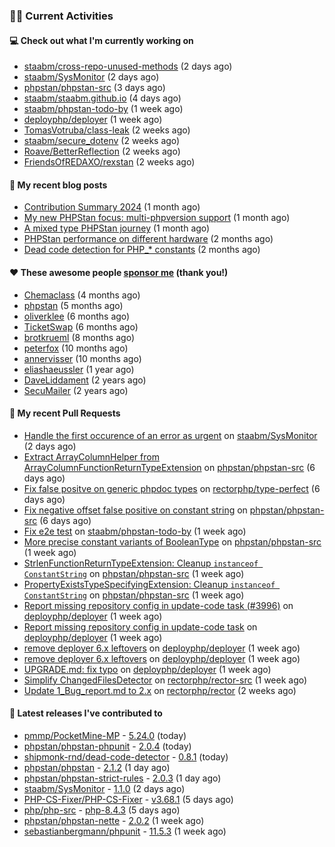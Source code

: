 ### 👨‍💻 Current Activities


#### 💻 Check out what I'm currently working on

- [staabm/cross-repo-unused-methods](https://github.com/staabm/cross-repo-unused-methods) (2 days ago)
- [staabm/SysMonitor](https://github.com/staabm/SysMonitor) (2 days ago)
- [phpstan/phpstan-src](https://github.com/phpstan/phpstan-src) (3 days ago)
- [staabm/staabm.github.io](https://github.com/staabm/staabm.github.io) (4 days ago)
- [staabm/phpstan-todo-by](https://github.com/staabm/phpstan-todo-by) (1 week ago)
- [deployphp/deployer](https://github.com/deployphp/deployer) (1 week ago)
- [TomasVotruba/class-leak](https://github.com/TomasVotruba/class-leak) (2 weeks ago)
- [staabm/secure_dotenv](https://github.com/staabm/secure_dotenv) (2 weeks ago)
- [Roave/BetterReflection](https://github.com/Roave/BetterReflection) (2 weeks ago)
- [FriendsOfREDAXO/rexstan](https://github.com/FriendsOfREDAXO/rexstan) (2 weeks ago)


#### 📜 My recent blog posts

- [Contribution Summary 2024](https://staabm.github.io/2024/12/11/contribution-summary-2024.html) (1 month ago)
- [My new PHPStan focus: multi-phpversion support](https://staabm.github.io/2024/11/28/phpstan-php-version-in-scope.html) (1 month ago)
- [A mixed type PHPStan journey](https://staabm.github.io/2024/11/26/phpstan-mixed-types.html) (1 month ago)
- [PHPStan performance on different hardware](https://staabm.github.io/2024/11/17/phpstan-performance-on-different-hardware.html) (2 months ago)
- [Dead code detection for PHP_* constants](https://staabm.github.io/2024/11/14/phpstan-php-version-narrowing.html) (2 months ago)


#### ❤️ These awesome people [sponsor me](https://github.com/sponsors/staabm) (thank you!)

- [Chemaclass](https://github.com/Chemaclass) (4 months ago)
- [phpstan](https://github.com/phpstan) (5 months ago)
- [oliverklee](https://github.com/oliverklee) (6 months ago)
- [TicketSwap](https://github.com/TicketSwap) (6 months ago)
- [brotkrueml](https://github.com/brotkrueml) (8 months ago)
- [peterfox](https://github.com/peterfox) (10 months ago)
- [annervisser](https://github.com/annervisser) (10 months ago)
- [eliashaeussler](https://github.com/eliashaeussler) (1 year ago)
- [DaveLiddament](https://github.com/DaveLiddament) (2 years ago)
- [SecuMailer](https://github.com/SecuMailer) (2 years ago)


#### 🔨 My recent Pull Requests

- [Handle the first occurence of an error as urgent](https://github.com/staabm/SysMonitor/pull/28) on [staabm/SysMonitor](https://github.com/staabm/SysMonitor) (2 days ago)
- [Extract ArrayColumnHelper from ArrayColumnFunctionReturnTypeExtension](https://github.com/phpstan/phpstan-src/pull/3785) on [phpstan/phpstan-src](https://github.com/phpstan/phpstan-src) (6 days ago)
- [Fix false positve on generic phpdoc types](https://github.com/rectorphp/type-perfect/pull/61) on [rectorphp/type-perfect](https://github.com/rectorphp/type-perfect) (6 days ago)
- [Fix negative offset false positive on constant string](https://github.com/phpstan/phpstan-src/pull/3784) on [phpstan/phpstan-src](https://github.com/phpstan/phpstan-src) (6 days ago)
- [Fix e2e test](https://github.com/staabm/phpstan-todo-by/pull/133) on [staabm/phpstan-todo-by](https://github.com/staabm/phpstan-todo-by) (1 week ago)
- [More precise constant variants of BooleanType](https://github.com/phpstan/phpstan-src/pull/3781) on [phpstan/phpstan-src](https://github.com/phpstan/phpstan-src) (1 week ago)
- [StrlenFunctionReturnTypeExtension: Cleanup `instanceof ConstantString`](https://github.com/phpstan/phpstan-src/pull/3780) on [phpstan/phpstan-src](https://github.com/phpstan/phpstan-src) (1 week ago)
- [PropertyExistsTypeSpecifyingExtension: Cleanup `instanceof ConstantString`](https://github.com/phpstan/phpstan-src/pull/3779) on [phpstan/phpstan-src](https://github.com/phpstan/phpstan-src) (1 week ago)
- [Report missing repository config in update-code task (#3996)](https://github.com/deployphp/deployer/pull/3997) on [deployphp/deployer](https://github.com/deployphp/deployer) (1 week ago)
- [Report missing repository config in update-code task](https://github.com/deployphp/deployer/pull/3996) on [deployphp/deployer](https://github.com/deployphp/deployer) (1 week ago)
- [remove deployer 6.x leftovers](https://github.com/deployphp/deployer/pull/3995) on [deployphp/deployer](https://github.com/deployphp/deployer) (1 week ago)
- [remove deployer 6.x leftovers](https://github.com/deployphp/deployer/pull/3994) on [deployphp/deployer](https://github.com/deployphp/deployer) (1 week ago)
- [UPGRADE.md: fix typo](https://github.com/deployphp/deployer/pull/3992) on [deployphp/deployer](https://github.com/deployphp/deployer) (1 week ago)
- [Simplify ChangedFilesDetector](https://github.com/rectorphp/rector-src/pull/6662) on [rectorphp/rector-src](https://github.com/rectorphp/rector-src) (1 week ago)
- [Update 1_Bug_report.md to 2.x](https://github.com/rectorphp/rector/pull/8967) on [rectorphp/rector](https://github.com/rectorphp/rector) (2 weeks ago)


#### 🔭 Latest releases I've contributed to

- [pmmp/PocketMine-MP](https://github.com/pmmp/PocketMine-MP) - [5.24.0](https://github.com/pmmp/PocketMine-MP/releases/tag/5.24.0) (today)
- [phpstan/phpstan-phpunit](https://github.com/phpstan/phpstan-phpunit) - [2.0.4](https://github.com/phpstan/phpstan-phpunit/releases/tag/2.0.4) (today)
- [shipmonk-rnd/dead-code-detector](https://github.com/shipmonk-rnd/dead-code-detector) - [0.8.1](https://github.com/shipmonk-rnd/dead-code-detector/releases/tag/0.8.1) (today)
- [phpstan/phpstan](https://github.com/phpstan/phpstan) - [2.1.2](https://github.com/phpstan/phpstan/releases/tag/2.1.2) (1 day ago)
- [phpstan/phpstan-strict-rules](https://github.com/phpstan/phpstan-strict-rules) - [2.0.3](https://github.com/phpstan/phpstan-strict-rules/releases/tag/2.0.3) (1 day ago)
- [staabm/SysMonitor](https://github.com/staabm/SysMonitor) - [1.1.0](https://github.com/staabm/SysMonitor/releases/tag/1.1.0) (2 days ago)
- [PHP-CS-Fixer/PHP-CS-Fixer](https://github.com/PHP-CS-Fixer/PHP-CS-Fixer) - [v3.68.1](https://github.com/PHP-CS-Fixer/PHP-CS-Fixer/releases/tag/v3.68.1) (5 days ago)
- [php/php-src](https://github.com/php/php-src) - [php-8.4.3](https://github.com/php/php-src/releases/tag/php-8.4.3) (5 days ago)
- [phpstan/phpstan-nette](https://github.com/phpstan/phpstan-nette) - [2.0.2](https://github.com/phpstan/phpstan-nette/releases/tag/2.0.2) (1 week ago)
- [sebastianbergmann/phpunit](https://github.com/sebastianbergmann/phpunit) - [11.5.3](https://github.com/sebastianbergmann/phpunit/releases/tag/11.5.3) (1 week ago)
